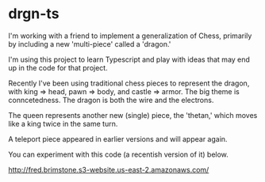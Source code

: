 # drgn-ts
I'm working with a friend to implement a generalization of Chess, primarily by including a new 'multi-piece' called a 'dragon.'

I'm using this project to learn Typescript and play with ideas that may end up in the code for that project. 

Recently I've been using traditional chess pieces to represent the dragon, with king => head, pawn => body, and castle => armor. 
The big theme is conncetedness. The dragon is both the wire and the electrons.

The queen represents another new (single) piece, the 'thetan,' which moves like a king twice in the same turn. 

A teleport piece appeared in earlier versions and will appear again. 

You can experiment with this code (a recentish version of it) below.


http://fred.brimstone.s3-website.us-east-2.amazonaws.com/
